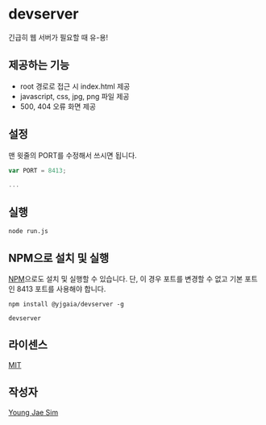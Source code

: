 # devserver
긴급히 웹 서버가 필요할 때 유-용!

## 제공하는 기능
* root 경로로 접근 시 index.html 제공
* javascript, css, jpg, png 파일 제공
* 500, 404 오류 화면 제공

## 설정
맨 윗줄의 PORT를 수정해서 쓰시면 됩니다.
```javascript
var PORT = 8413;

...
```

## 실행
```
node run.js
```

## NPM으로 설치 및 실행
[NPM](https://www.npmjs.com)으로도 설치 및 실행할 수 있습니다. 단, 이 경우 포트를 변경할 수 없고 기본 포트인 8413 포트를 사용해야 합니다.
```
npm install @yjgaia/devserver -g
```
```
devserver
```

## 라이센스
[MIT](LICENSE)

## 작성자
[Young Jae Sim](https://github.com/Hanul)